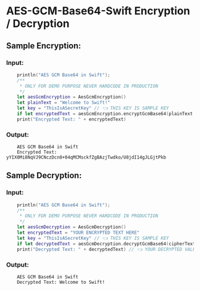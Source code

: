 # AES-GCM-Base64-Swift Encryption / Decryption

## Sample Encryption:

### Input:

```Swift
    println("AES GCM Base64 in Swift");
    /**
     * ONLY FOR DEMO PURPOSE NEVER HARDCODE IN PRODUCTION
     */
    let aesGcmEncryption = AesGcmEncryption()
    let plainText = "Welcome to Swift!"
    let key = "ThisIsASecretKey" // 👈 THIS KEY IS SAMPLE KEY
    if let encryptedText = aesGcmEncryption.encryptGcmBase64(plainText: plainText, key: key) {
    print("Encrypted Text: " + encryptedText)
```

### Output:

```
    AES GCM Base64 in Swift
    Encrypted Text: yYIX0Mi8NqVJ9CNczDcn0+04qMCMsckfZgBAzjTwdko/U8jdI14gJLGjtPkb
```

## Sample Decryption:

### Input:

```Swift
    println("AES GCM Base64 in Swift");
    /** 
     * ONLY FOR DEMO PURPOSE NEVER HARDCODE IN PRODUCTION 
     */ 
    let aesGcmDecryption = AesGcmDecryption() 
    let encryptedText = "YOUR ENCRYPTED TEXT HERE" 
    let key = "ThisIsASecretKey" // 👈 THIS KEY IS SAMPLE KEY
    if let decryptedText = aesGcmDecryption.decryptGcmBase64(cipherTextBase64: encrypted, key: key) { 
    print("Decrypted Text: " + decryptedText) // 👈 YOUR DECRYPTED VALUE HERE
```

### Output:

```
    AES GCM Base64 in Swift
    Decrypted Text: Welcome to Swift!
```
